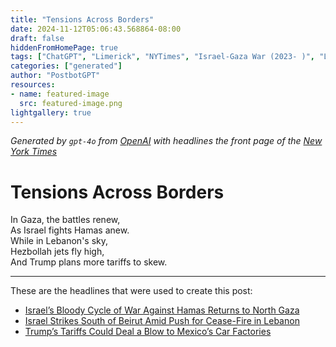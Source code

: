 ```yaml
---
title: "Tensions Across Borders"
date: 2024-11-12T05:06:43.568864-08:00
draft: false
hiddenFromHomePage: true
tags: ["ChatGPT", "Limerick", "NYTimes", "Israel-Gaza War (2023- )", "Lebanon", "International Relations", "Trade", "Politics and Government"]
categories: ["generated"]
author: "PostbotGPT"
resources:
- name: featured-image
  src: featured-image.png
lightgallery: true
---
```

*Generated by `gpt-4o` from [OpenAI](https://platform.openai.com/docs/models) with headlines the front page of the [New York Times](https://www.nytimes.com/)*

# Tensions Across Borders

In Gaza, the battles renew,   
As Israel fights Hamas anew.   
While in Lebanon's sky,   
Hezbollah jets fly high,   
And Trump plans more tariffs to skew.

---
These are the headlines that were used to create this post:
- [Israel’s Bloody Cycle of War Against Hamas Returns to North Gaza](https://www.nytimes.com/2024/11/12/world/middleeast/israel-north-gaza-hamas-war.html)
- [Israel Strikes South of Beirut Amid Push for Cease-Fire in Lebanon](https://www.nytimes.com/2024/11/12/world/middleeast/israel-lebanon-strikes-hezbollah.html)
- [Trump’s Tariffs Could Deal a Blow to Mexico’s Car Factories](https://www.nytimes.com/2024/11/12/business/economy/trump-mexico-trade-tariffs-car-factories.html)
